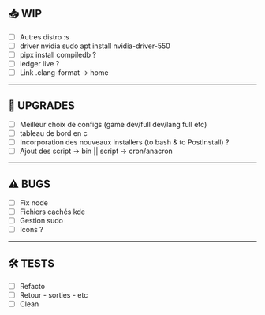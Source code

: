 ## 📥 WIP

- [ ] Autres distro :s
- [ ] driver nvidia sudo apt install nvidia-driver-550
- [ ] pipx install compiledb ?
- [ ] ledger live ?
- [ ] Link .clang-format -> home

---

## 🚀 UPGRADES

- [ ] Meilleur choix de configs (game dev/full dev/lang full etc)
- [ ] tableau de bord en c
- [ ] Incorporation des nouveaux installers (to bash & to PostInstall) ?
- [ ] Ajout des script -> bin || script -> cron/anacron

---

## ⚠️ BUGS

- [ ] Fix node
- [ ] Fichiers cachés kde
- [ ] Gestion sudo
- [ ] Icons ?

---

## 🛠️ TESTS

- [ ] Refacto
- [ ] Retour - sorties - etc
- [ ] Clean

